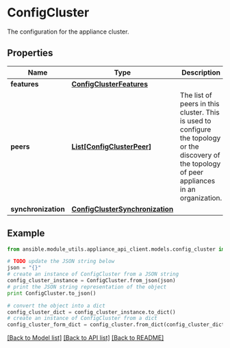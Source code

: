 # ConfigCluster

The configuration for the appliance cluster.

## Properties

Name | Type | Description | Notes
------------ | ------------- | ------------- | -------------
**features** | [**ConfigClusterFeatures**](ConfigClusterFeatures.md) |  | [optional] 
**peers** | [**List[ConfigClusterPeer]**](ConfigClusterPeer.md) | The list of peers in this cluster. This is used to configure the topology or the discovery of the topology of peer appliances in an organization. | [optional] 
**synchronization** | [**ConfigClusterSynchronization**](ConfigClusterSynchronization.md) |  | [optional] 

## Example

```python
from ansible.module_utils.appliance_api_client.models.config_cluster import ConfigCluster

# TODO update the JSON string below
json = "{}"
# create an instance of ConfigCluster from a JSON string
config_cluster_instance = ConfigCluster.from_json(json)
# print the JSON string representation of the object
print ConfigCluster.to_json()

# convert the object into a dict
config_cluster_dict = config_cluster_instance.to_dict()
# create an instance of ConfigCluster from a dict
config_cluster_form_dict = config_cluster.from_dict(config_cluster_dict)
```
[[Back to Model list]](../README.md#documentation-for-models) [[Back to API list]](../README.md#documentation-for-api-endpoints) [[Back to README]](../README.md)


